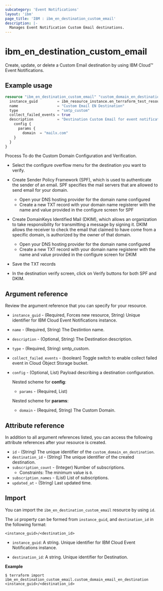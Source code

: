 ```yaml
---
subcategory: 'Event Notifications'
layout: 'ibm'
page_title: 'IBM : ibm_en_destination_custom_email'
description: |-
  Manages Event Notification Custom Email destinations.
---
```


# ibm_en_destination_custom_email

Create, update, or delete a Custom Email destination by using IBM Cloud™ Event Notifications.

## Example usage

```terraform
resource "ibm_en_destination_custom_email" "custom_domain_en_destination" {
  instance_guid         = ibm_resource_instance.en_terraform_test_resource.guid
  name                  = "Custom Email EN Destination"
  type                  = "smtp_custom"
  collect_failed_events = true
  description           = "Destination Custom Email for event notification"
    config {
      params {
        domain  = "mailx.com"
    }
  }
}
```

Process To do the Custom Domain Configuration and Verification.

- Select the configure overflow menu for the destination you want to verify.

- Create Sender Policy Framework (SPF), which is used to authenticate the sender of an email. SPF specifies the mail servers that are allowed to send email for your domain.
    - Open your DNS hosting provider for the domain name configured
    - Create a new TXT record with your domain name registerer with the name and value provided in the configure screen for SPF

- Create DomainKeys Identified Mail (DKIM), which allows an organization to take responsibility for transmitting a message by signing it. DKIM allows the receiver to check the email that claimed to have come from a specific domain, is authorized by the owner of that domain.
    - Open your DNS hosting provider for the domain name configured
    - Create a new TXT record with your domain name registerer with the name and value provided in the configure screen for DKIM

- Save the TXT records

- In the destination verify screen, click on Verify buttons for both SPF and DKIM.         

## Argument reference

Review the argument reference that you can specify for your resource.

- `instance_guid` - (Required, Forces new resource, String) Unique identifier for IBM Cloud Event Notifications instance.

- `name` - (Required, String) The Destintion name.

- `description` - (Optional, String) The Destination description.

- `type` - (Required, String) smtp_custom.

- `collect_failed_events` - (boolean) Toggle switch to enable collect failed event in Cloud Object Storage bucket.

- `config` - (Optional, List) Payload describing a destination configuration.

  Nested scheme for **config**:

  - `params` - (Required, List)

  Nested scheme for **params**:

  - `domain` - (Required, String) The Custom Domain.
## Attribute reference

In addition to all argument references listed, you can access the following attribute references after your resource is created.

- `id` - (String) The unique identifier of the `custom_domain_en_destination`.
- `destination_id` - (String) The unique identifier of the created destination.
- `subscription_count` - (Integer) Number of subscriptions.
  - Constraints: The minimum value is `0`.
- `subscription_names` - (List) List of subscriptions.
- `updated_at` - (String) Last updated time.

## Import

You can import the `ibm_en_destination_custom_email` resource by using `id`.

The `id` property can be formed from `instance_guid`, and `destination_id` in the following format:

```
<instance_guid>/<destination_id>
```

- `instance_guid`: A string. Unique identifier for IBM Cloud Event Notifications instance.

- `destination_id`: A string. Unique identifier for Destination.

**Example**

```
$ terraform import ibm_en_destination_custom_email.custom_domain_email_en_destination <instance_guid>/<destination_id>
```
